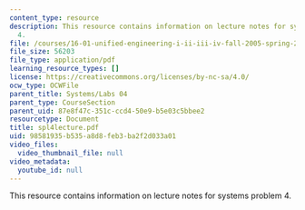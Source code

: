 ```yaml
---
content_type: resource
description: This resource contains information on lecture notes for systems problem
  4.
file: /courses/16-01-unified-engineering-i-ii-iii-iv-fall-2005-spring-2006/98581935b535a8d8feb3ba2f2d033a01_spl4lecture.pdf
file_size: 56203
file_type: application/pdf
learning_resource_types: []
license: https://creativecommons.org/licenses/by-nc-sa/4.0/
ocw_type: OCWFile
parent_title: Systems/Labs 04
parent_type: CourseSection
parent_uid: 87e8f47c-351c-ccd4-50e9-b5e03c5bbee2
resourcetype: Document
title: spl4lecture.pdf
uid: 98581935-b535-a8d8-feb3-ba2f2d033a01
video_files:
  video_thumbnail_file: null
video_metadata:
  youtube_id: null
---
```

This resource contains information on lecture notes for systems problem 4.